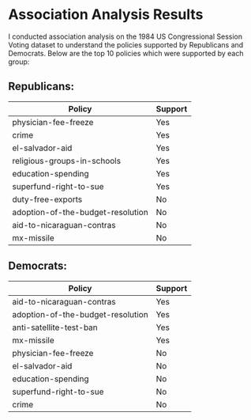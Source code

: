 # Association Analysis Results

I conducted association analysis on the 1984 US Congressional Session Voting dataset to understand the policies supported by Republicans and Democrats. Below are the top 10 policies which were supported by each group:
## Republicans:

| Policy                                 | Support |
|----------------------------------------|---------|
| physician-fee-freeze                   | Yes     |
| crime                                  | Yes     |
| el-salvador-aid                        | Yes     |
| religious-groups-in-schools            | Yes     |
| education-spending                     | Yes     |
| superfund-right-to-sue                 | Yes     |
| duty-free-exports                      | No      |
| adoption-of-the-budget-resolution      | No      |
| aid-to-nicaraguan-contras              | No      |
| mx-missile                             | No      |

## Democrats:

| Policy                                 | Support |
|----------------------------------------|---------|
| aid-to-nicaraguan-contras              | Yes     |
| adoption-of-the-budget-resolution      | Yes     |
| anti-satellite-test-ban                | Yes     |
| mx-missile                             | Yes     |
| physician-fee-freeze                   | No      |
| el-salvador-aid                        | No      |
| education-spending                     | No      |
| superfund-right-to-sue                 | No      |
| crime                                  | No      |

